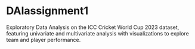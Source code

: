 # DAIassignment1
Exploratory Data Analysis on the ICC Cricket World Cup 2023 dataset, featuring univariate and multivariate analysis with visualizations to explore team and player performance.
